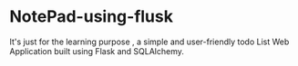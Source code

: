 # NotePad-using-flusk
It's just for the learning purpose , a simple and user-friendly todo List Web Application built using Flask and SQLAlchemy.
